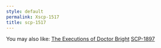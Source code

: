 ```yaml
---
style: default
permalink: Xscp-1517
title: scp-1517
---
```

You may also like:
[The Executions of Doctor Bright](http://scp-wiki.net/the-executions-of-doctor-bright)
[SCP-1897](http://scp-wiki.net/scp-1897)